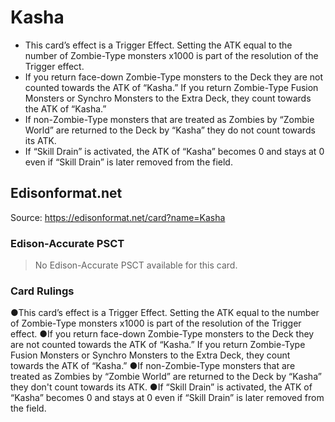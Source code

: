 # Kasha

*   This card’s effect is a Trigger Effect. Setting the ATK equal to the number of Zombie-Type monsters x1000 is part of the resolution of the Trigger effect.
*   If you return face-down Zombie-Type monsters to the Deck they are not counted towards the ATK of “Kasha.” If you return Zombie-Type Fusion Monsters or Synchro Monsters to the Extra Deck, they count towards the ATK of “Kasha.”
*   If non-Zombie-Type monsters that are treated as Zombies by “Zombie World” are returned to the Deck by “Kasha” they do not count towards its ATK.
*   If “Skill Drain” is activated, the ATK of “Kasha” becomes 0 and stays at 0 even if “Skill Drain” is later removed from the field.

## Edisonformat.net

Source: https://edisonformat.net/card?name=Kasha

### Edison-Accurate PSCT

> No Edison-Accurate PSCT available for this card.

### Card Rulings

●This card’s effect is a Trigger Effect. Setting the ATK equal to the number of Zombie-Type monsters x1000 is part of the resolution of the Trigger effect.
●If you return face-down Zombie-Type monsters to the Deck they are not counted towards the ATK of “Kasha.” If you return Zombie-Type Fusion Monsters or Synchro Monsters to the Extra Deck, they count towards the ATK of “Kasha.”
●If non-Zombie-Type monsters that are treated as Zombies by “Zombie World” are returned to the Deck by “Kasha” they don't count towards its ATK.
●If “Skill Drain” is activated, the ATK of “Kasha” becomes 0 and stays at 0 even if “Skill Drain” is later removed from the field.
            